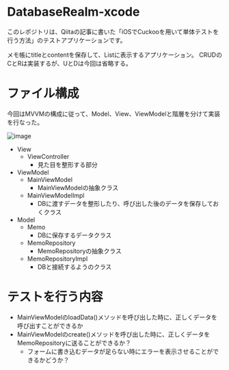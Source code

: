 # DatabaseRealm-xcode

このレポジトリは、Qiitaの記事に書いた「iOSでCuckooを用いて単体テストを行う方法」のテストアプリケーションです。

メモ帳にtitleとcontentを保存して、Listに表示するアプリケーション。
CRUDのCとRは実装するが、UとDは今回は省略する。

# ファイル構成
今回はMVVMの構成に従って、Model、View、ViewModelと階層を分けて実装を行なった。

![image](https://github.com/harutiro/DatabaseRealm-xcode/assets/74090756/4fc14692-8b03-41fa-ab6b-42be0b03303f)

- View
    - ViewController
        - 見た目を整形する部分
- ViewModel
    - MainViewModel
        - MainViewModelの抽象クラス
    - MainViewModelImpl
        - DBに渡すデータを整形したり、呼び出した後のデータを保存しておくクラス
- Model
    - Memo
        - DBに保存するデータクラス
    - MemoRepository
        - MemoRepositoryの抽象クラス
    - MemoRepositoryImpl
        - DBと接続するようのクラス

# テストを行う内容
- MainViewModelのloadData()メソッドを呼び出した時に、正しくデータを呼び出すことができるか
- MainViewModelのcreate()メソッドを呼び出した時に、正しくデータをMemoRepositoryに送ることができるか？
    - フォームに書き込むデータが足らない時にエラーを表示させることができるかどうか？
